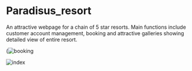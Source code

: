 # Paradisus_resort
An attractive webpage for a chain of 5 star resorts.
Main functions include customer account management, booking and attractive galleries showing detailed view of entire resort.

(![booking](https://cloud.githubusercontent.com/assets/10370575/7658487/4df920cc-fb58-11e4-8f75-8eebaf89bfcc.png)

![index](https://cloud.githubusercontent.com/assets/10370575/7658517/7c80a028-fb58-11e4-97c7-0d33c7b909e9.png)
